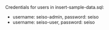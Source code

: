 Credentials for users in insert-sample-data.sql:

* username: seiso-admin, password: seiso
* username: seiso-user, password: seiso
